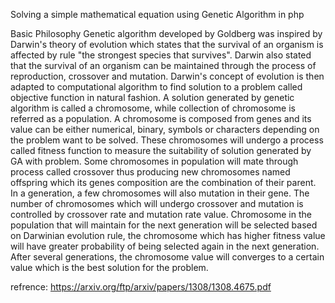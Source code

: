 Solving a simple mathematical equation using Genetic Algorithm in php

Basic Philosophy
Genetic algorithm developed by Goldberg was inspired by Darwin's theory of evolution which states that
the survival of an organism is affected by rule "the strongest species that survives". Darwin also stated
that the survival of an organism can be maintained through the process of reproduction, crossover and
mutation. Darwin's concept of evolution is then adapted to computational algorithm to find solution to a
problem called objective function in natural fashion. A solution generated by genetic algorithm is called a
chromosome, while collection of chromosome is referred as a population. A chromosome is composed
from genes and its value can be either numerical, binary, symbols or characters depending on the problem
want to be solved. These chromosomes will undergo a process called fitness function to measure the
suitability of solution generated by GA with problem. Some chromosomes in population will mate
through process called crossover thus producing new chromosomes named offspring which its genes
composition are the combination of their parent. In a generation, a few chromosomes will also mutation in
their gene. The number of chromosomes which will undergo crossover and mutation is controlled by
crossover rate and mutation rate value. Chromosome in the population that will maintain for the next
generation will be selected based on Darwinian evolution rule, the chromosome which has higher fitness
value will have greater probability of being selected again in the next generation. After several
generations, the chromosome value will converges to a certain value which is the best solution for the
problem.

refrence: https://arxiv.org/ftp/arxiv/papers/1308/1308.4675.pdf
